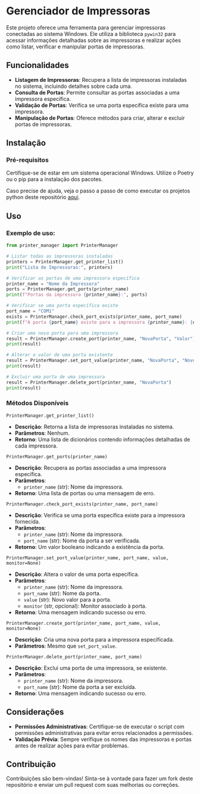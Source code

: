 # Gerenciador de Impressoras

Este projeto oferece uma ferramenta para gerenciar impressoras conectadas ao sistema Windows. Ele utiliza a biblioteca `pywin32` para acessar informações detalhadas sobre as impressoras e realizar ações como listar, verificar e manipular portas de impressoras.

## Funcionalidades

- **Listagem de Impressoras**: Recupera a lista de impressoras instaladas no sistema, incluindo detalhes sobre cada uma.
- **Consulta de Portas**: Permite consultar as portas associadas a uma impressora específica.
- **Validação de Portas**: Verifica se uma porta específica existe para uma impressora.
- **Manipulação de Portas**: Oferece métodos para criar, alterar e excluir portas de impressoras.

## Instalação

### Pré-requisitos

Certifique-se de estar em um sistema operacional Windows. Utilize o Poetry ou o pip para a instalação dos pacotes.

Caso precise de ajuda, veja o passo a passo de como executar os projetos python deste repositório [aqui](../doc/UsandoProjetos.md).


## Uso

### Exemplo de uso:

```python
from printer_manager import PrinterManager

# Listar todas as impressoras instaladas
printers = PrinterManager.get_printer_list()
print("Lista de Impressoras:", printers)

# Verificar as portas de uma impressora específica
printer_name = "Nome da Impressora"
ports = PrinterManager.get_ports(printer_name)
print(f"Portas da impressora {printer_name}:", ports)

# Verificar se uma porta específica existe
port_name = "COM1"
exists = PrinterManager.check_port_exists(printer_name, port_name)
print(f"A porta {port_name} existe para a impressora {printer_name}: {exists}")

# Criar uma nova porta para uma impressora
result = PrinterManager.create_port(printer_name, "NovaPorta", "Valor")
print(result)

# Alterar o valor de uma porta existente
result = PrinterManager.set_port_value(printer_name, "NovaPorta", "NovoValor")
print(result)

# Excluir uma porta de uma impressora
result = PrinterManager.delete_port(printer_name, "NovaPorta")
print(result)
```

### Métodos Disponíveis

`PrinterManager.get_printer_list()`
- **Descrição**: Retorna a lista de impressoras instaladas no sistema.
- **Parâmetros**: Nenhum.
- **Retorno**: Uma lista de dicionários contendo informações detalhadas de cada impressora.

`PrinterManager.get_ports(printer_name)`
- **Descrição**: Recupera as portas associadas a uma impressora específica.
- **Parâmetros**:
  - `printer_name` (str): Nome da impressora.
- **Retorno**: Uma lista de portas ou uma mensagem de erro.

`PrinterManager.check_port_exists(printer_name, port_name)`
- **Descrição**: Verifica se uma porta específica existe para a impressora fornecida.
- **Parâmetros**:
  - `printer_name` (str): Nome da impressora.
  - `port_name` (str): Nome da porta a ser verificada.
- **Retorno**: Um valor booleano indicando a existência da porta.

`PrinterManager.set_port_value(printer_name, port_name, value, monitor=None)`
- **Descrição**: Altera o valor de uma porta específica.
- **Parâmetros**:
  - `printer_name` (str): Nome da impressora.
  - `port_name` (str): Nome da porta.
  - `value` (str): Novo valor para a porta.
  - `monitor` (str, opcional): Monitor associado à porta.
- **Retorno**: Uma mensagem indicando sucesso ou erro.

`PrinterManager.create_port(printer_name, port_name, value, monitor=None)`
- **Descrição**: Cria uma nova porta para a impressora especificada.
- **Parâmetros**: Mesmo que `set_port_value`.

`PrinterManager.delete_port(printer_name, port_name)`
- **Descrição**: Exclui uma porta de uma impressora, se existente.
- **Parâmetros**:
  - `printer_name` (str): Nome da impressora.
  - `port_name` (str): Nome da porta a ser excluída.
- **Retorno**: Uma mensagem indicando sucesso ou erro.

## Considerações

- **Permissões Administrativas**: Certifique-se de executar o script com permissões administrativas para evitar erros relacionados a permissões.
- **Validação Prévia**: Sempre verifique os nomes das impressoras e portas antes de realizar ações para evitar problemas.

## Contribuição

Contribuições são bem-vindas! Sinta-se à vontade para fazer um fork deste repositório e enviar um pull request com suas melhorias ou correções.
